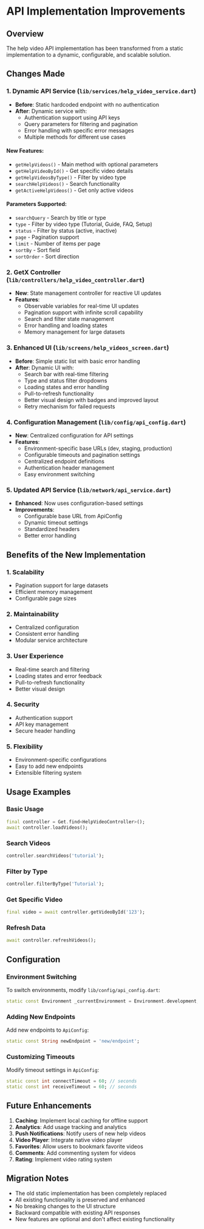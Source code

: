 # API Implementation Improvements

## Overview
The help video API implementation has been transformed from a static implementation to a dynamic, configurable, and scalable solution.

## Changes Made

### 1. **Dynamic API Service (`lib/services/help_video_service.dart`)**
- **Before**: Static hardcoded endpoint with no authentication
- **After**: Dynamic service with:
  - Authentication support using API keys
  - Query parameters for filtering and pagination
  - Error handling with specific error messages
  - Multiple methods for different use cases

#### New Features:
- `getHelpVideos()` - Main method with optional parameters
- `getHelpVideoById()` - Get specific video details
- `getHelpVideosByType()` - Filter by video type
- `searchHelpVideos()` - Search functionality
- `getActiveHelpVideos()` - Get only active videos

#### Parameters Supported:
- `searchQuery` - Search by title or type
- `type` - Filter by video type (Tutorial, Guide, FAQ, Setup)
- `status` - Filter by status (active, inactive)
- `page` - Pagination support
- `limit` - Number of items per page
- `sortBy` - Sort field
- `sortOrder` - Sort direction

### 2. **GetX Controller (`lib/controllers/help_video_controller.dart`)**
- **New**: State management controller for reactive UI updates
- **Features**:
  - Observable variables for real-time UI updates
  - Pagination support with infinite scroll capability
  - Search and filter state management
  - Error handling and loading states
  - Memory management for large datasets

### 3. **Enhanced UI (`lib/screens/help_videos_screen.dart`)**
- **Before**: Simple static list with basic error handling
- **After**: Dynamic UI with:
  - Search bar with real-time filtering
  - Type and status filter dropdowns
  - Loading states and error handling
  - Pull-to-refresh functionality
  - Better visual design with badges and improved layout
  - Retry mechanism for failed requests

### 4. **Configuration Management (`lib/config/api_config.dart`)**
- **New**: Centralized configuration for API settings
- **Features**:
  - Environment-specific base URLs (dev, staging, production)
  - Configurable timeouts and pagination settings
  - Centralized endpoint definitions
  - Authentication header management
  - Easy environment switching

### 5. **Updated API Service (`lib/network/api_service.dart`)**
- **Enhanced**: Now uses configuration-based settings
- **Improvements**:
  - Configurable base URL from ApiConfig
  - Dynamic timeout settings
  - Standardized headers
  - Better error handling

## Benefits of the New Implementation

### 1. **Scalability**
- Pagination support for large datasets
- Efficient memory management
- Configurable page sizes

### 2. **Maintainability**
- Centralized configuration
- Consistent error handling
- Modular service architecture

### 3. **User Experience**
- Real-time search and filtering
- Loading states and error feedback
- Pull-to-refresh functionality
- Better visual design

### 4. **Security**
- Authentication support
- API key management
- Secure header handling

### 5. **Flexibility**
- Environment-specific configurations
- Easy to add new endpoints
- Extensible filtering system

## Usage Examples

### Basic Usage
```dart
final controller = Get.find<HelpVideoController>();
await controller.loadVideos();
```

### Search Videos
```dart
controller.searchVideos('tutorial');
```

### Filter by Type
```dart
controller.filterByType('Tutorial');
```

### Get Specific Video
```dart
final video = await controller.getVideoById('123');
```

### Refresh Data
```dart
await controller.refreshVideos();
```

## Configuration

### Environment Switching
To switch environments, modify `lib/config/api_config.dart`:
```dart
static const Environment _currentEnvironment = Environment.development;
```

### Adding New Endpoints
Add new endpoints to `ApiConfig`:
```dart
static const String newEndpoint = 'new/endpoint';
```

### Customizing Timeouts
Modify timeout settings in `ApiConfig`:
```dart
static const int connectTimeout = 60; // seconds
static const int receiveTimeout = 60; // seconds
```

## Future Enhancements

1. **Caching**: Implement local caching for offline support
2. **Analytics**: Add usage tracking and analytics
3. **Push Notifications**: Notify users of new help videos
4. **Video Player**: Integrate native video player
5. **Favorites**: Allow users to bookmark favorite videos
6. **Comments**: Add commenting system for videos
7. **Rating**: Implement video rating system

## Migration Notes

- The old static implementation has been completely replaced
- All existing functionality is preserved and enhanced
- No breaking changes to the UI structure
- Backward compatible with existing API responses
- New features are optional and don't affect existing functionality 